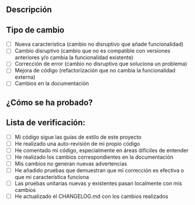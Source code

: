## Descripción
<!-- Proporciona una descripción detallada de los cambios introducidos en este PR -->

## Tipo de cambio
- [ ] Nueva característica (cambio no disruptivo que añade funcionalidad)
- [ ] Cambio disruptivo (cambio que no es compatible con versiones anteriores y/o cambia la funcionalidad existente)
- [ ] Corrección de error (cambio no disruptivo que soluciona un problema)
- [ ] Mejora de código (refactorización que no cambia la funcionalidad externa)
- [ ] Cambios en la documentación

## ¿Cómo se ha probado?
<!-- Describe las pruebas que has realizado para verificar tus cambios -->

## Lista de verificación:
- [ ] Mi código sigue las guías de estilo de este proyecto
- [ ] He realizado una auto-revisión de mi propio código
- [ ] He comentado mi código, especialmente en áreas difíciles de entender
- [ ] He realizado los cambios correspondientes en la documentación
- [ ] Mis cambios no generan nuevas advertencias
- [ ] He añadido pruebas que demuestran que mi corrección es efectiva o que mi característica funciona
- [ ] Las pruebas unitarias nuevas y existentes pasan localmente con mis cambios
- [ ] He actualizado el CHANGELOG.md con los cambios realizados
